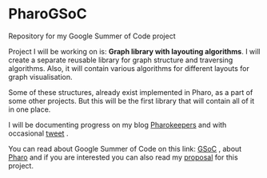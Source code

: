 # PharoGSoC
Repository for my Google Summer of Code project

<p>Project I will be working on is: <strong>Graph library with layouting algorithms</strong>. I will create a separate reusable library for graph structure and traversing algorithms. Also, it will contain various algorithms for different layouts for graph visualisation.</p>

<p> Some of these structures, already exist implemented in Pharo, as a part of some other projects. But this will be the first library that will contain all of it in one place.</p>

I will be documenting progress on my blog [Pharokeepers](https://pharokeepers.github.io/) and with occasional [tweet](https://twitter.com/medicka992) . 

You can read about Google Summer of Code on this link: [GSoC](https://summerofcode.withgoogle.com/) , about [Pharo](https://pharo.org/) and if you are interested you can also read my [proposal](https://docs.google.com/document/d/1V8_HaZnxYsCfaiZs4vI1C5Dh4TvRPz-H51aYOuY9lFA/edit?usp=sharing) for this project.
